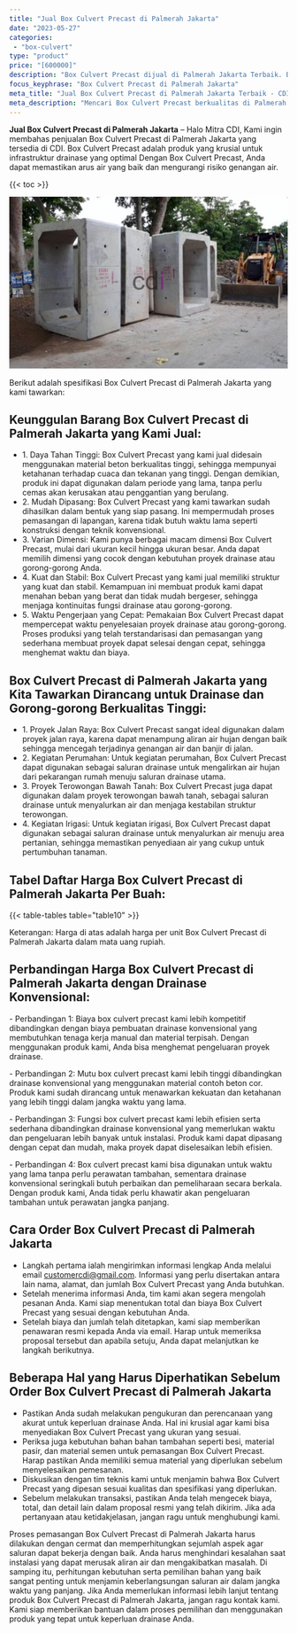 ```yaml
---
title: "Jual Box Culvert Precast di Palmerah Jakarta"
date: "2023-05-27"
categories:
 - "box-culvert"
type: "product"
price: "[600000]"
description: "Box Culvert Precast dijual di Palmerah Jakarta Terbaik. Box Culvert Precast profesional untuk kebutuhan konstruksi dengan performa superior. Hubungi kami untuk konsultasi mendalam."
focus_keyphrase: "Box Culvert Precast di Palmerah Jakarta"
meta_title: "Jual Box Culvert Precast di Palmerah Jakarta Terbaik - CDI"
meta_description: "Mencari Box Culvert Precast berkualitas di Palmerah Jakarta? Kami adalah solusi tepat dengan solusi terbaik. Dapatkan informasi sekarang."
---
```


**Jual Box Culvert Precast di Palmerah Jakarta** – Halo Mitra CDI, Kami ingin membahas penjualan Box Culvert Precast di Palmerah Jakarta yang tersedia di CDI. Box Culvert Precast adalah produk yang krusial untuk infrastruktur drainase yang optimal Dengan Box Culvert Precast, Anda dapat memastikan arus air yang baik dan mengurangi risiko genangan air.

{{< toc >}}

![Jual Box Culvert Precast di Palmerah Jakarta](/images/box-culvert/box-culvert-04.jpg)

Berikut adalah spesifikasi Box Culvert Precast di Palmerah Jakarta yang kami tawarkan: 

## Keunggulan Barang Box Culvert Precast di Palmerah Jakarta yang Kami Jual:

*   1\. Daya Tahan Tinggi: Box Culvert Precast yang kami jual didesain menggunakan material beton berkualitas tinggi, sehingga mempunyai ketahanan terhadap cuaca dan tekanan yang tinggi. Dengan demikian, produk ini dapat digunakan dalam periode yang lama, tanpa perlu cemas akan kerusakan atau penggantian yang berulang.
*   2\. Mudah Dipasang: Box Culvert Precast yang kami tawarkan sudah dihasilkan dalam bentuk yang siap pasang. Ini mempermudah proses pemasangan di lapangan, karena tidak butuh waktu lama seperti konstruksi dengan teknik konvensional.
*   3\. Varian Dimensi: Kami punya berbagai macam dimensi Box Culvert Precast, mulai dari ukuran kecil hingga ukuran besar. Anda dapat memilih dimensi yang cocok dengan kebutuhan proyek drainase atau gorong-gorong Anda.
*   4\. Kuat dan Stabil: Box Culvert Precast yang kami jual memiliki struktur yang kuat dan stabil. Kemampuan ini membuat produk kami dapat menahan beban yang berat dan tidak mudah bergeser, sehingga menjaga kontinuitas fungsi drainase atau gorong-gorong.
*   5\. Waktu Pengerjaan yang Cepat: Pemakaian Box Culvert Precast dapat mempercepat waktu penyelesaian proyek drainase atau gorong-gorong. Proses produksi yang telah terstandarisasi dan pemasangan yang sederhana membuat proyek dapat selesai dengan cepat, sehingga menghemat waktu dan biaya.

## Box Culvert Precast di Palmerah Jakarta yang Kita Tawarkan Dirancang untuk Drainase dan Gorong-gorong Berkualitas Tinggi:

*   1\. Proyek Jalan Raya: Box Culvert Precast sangat ideal digunakan dalam proyek jalan raya, karena dapat menampung aliran air hujan dengan baik sehingga mencegah terjadinya genangan air dan banjir di jalan.
*   2\. Kegiatan Perumahan: Untuk kegiatan perumahan, Box Culvert Precast dapat digunakan sebagai saluran drainase untuk mengalirkan air hujan dari pekarangan rumah menuju saluran drainase utama.
*   3\. Proyek Terowongan Bawah Tanah: Box Culvert Precast juga dapat digunakan dalam proyek terowongan bawah tanah, sebagai saluran drainase untuk menyalurkan air dan menjaga kestabilan struktur terowongan.
*   4\. Kegiatan Irigasi: Untuk kegiatan irigasi, Box Culvert Precast dapat digunakan sebagai saluran drainase untuk menyalurkan air menuju area pertanian, sehingga memastikan penyediaan air yang cukup untuk pertumbuhan tanaman.

## Tabel Daftar Harga Box Culvert Precast di Palmerah Jakarta Per Buah:

{{< table-tables table="table10" >}}

Keterangan: Harga di atas adalah harga per unit Box Culvert Precast di Palmerah Jakarta dalam mata uang rupiah.

## Perbandingan Harga Box Culvert Precast di Palmerah Jakarta dengan Drainase Konvensional:

\- Perbandingan 1: Biaya box culvert precast kami lebih kompetitif dibandingkan dengan biaya pembuatan drainase konvensional yang membutuhkan tenaga kerja manual dan material terpisah. Dengan menggunakan produk kami, Anda bisa menghemat pengeluaran proyek drainase.

\- Perbandingan 2: Mutu box culvert precast kami lebih tinggi dibandingkan drainase konvensional yang menggunakan material contoh beton cor. Produk kami sudah dirancang untuk menawarkan kekuatan dan ketahanan yang lebih tinggi dalam jangka waktu yang lama.

\- Perbandingan 3: Fungsi box culvert precast kami lebih efisien serta sederhana dibandingkan drainase konvensional yang memerlukan waktu dan pengeluaran lebih banyak untuk instalasi. Produk kami dapat dipasang dengan cepat dan mudah, maka proyek dapat diselesaikan lebih efisien.

\- Perbandingan 4: Box culvert precast kami bisa digunakan untuk waktu yang lama tanpa perlu perawatan tambahan, sementara drainase konvensional seringkali butuh perbaikan dan pemeliharaan secara berkala. Dengan produk kami, Anda tidak perlu khawatir akan pengeluaran tambahan untuk perawatan jangka panjang.

## Cara Order Box Culvert Precast di Palmerah Jakarta

*   Langkah pertama ialah mengirimkan informasi lengkap Anda melalui email customercdi@gmail.com. Informasi yang perlu disertakan antara lain nama, alamat, dan jumlah Box Culvert Precast yang Anda butuhkan.
*   Setelah menerima informasi Anda, tim kami akan segera mengolah pesanan Anda. Kami siap menentukan total dan biaya Box Culvert Precast yang sesuai dengan kebutuhan Anda.
*   Setelah biaya dan jumlah telah ditetapkan, kami siap memberikan penawaran resmi kepada Anda via email. Harap untuk memeriksa proposal tersebut dan apabila setuju, Anda dapat melanjutkan ke langkah berikutnya.

## Beberapa Hal yang Harus Diperhatikan Sebelum Order Box Culvert Precast di Palmerah Jakarta

*   Pastikan Anda sudah melakukan pengukuran dan perencanaan yang akurat untuk keperluan drainase Anda. Hal ini krusial agar kami bisa menyediakan Box Culvert Precast yang ukuran yang sesuai.
*   Periksa juga kebutuhan bahan bahan tambahan seperti besi, material pasir, dan material semen untuk pemasangan Box Culvert Precast. Harap pastikan Anda memiliki semua material yang diperlukan sebelum menyelesaikan pemesanan.
*   Diskusikan dengan tim teknis kami untuk menjamin bahwa Box Culvert Precast yang dipesan sesuai kualitas dan spesifikasi yang diperlukan.
*   Sebelum melakukan transaksi, pastikan Anda telah mengecek biaya, total, dan detail lain dalam proposal resmi yang telah dikirim. Jika ada pertanyaan atau ketidakjelasan, jangan ragu untuk menghubungi kami.

Proses pemasangan Box Culvert Precast di Palmerah Jakarta harus dilakukan dengan cermat dan memperhitungkan sejumlah aspek agar saluran dapat bekerja dengan baik. Anda harus menghindari kesalahan saat instalasi yang dapat merusak aliran air dan mengakibatkan masalah. Di samping itu, perhitungan kebutuhan serta pemilihan bahan yang baik sangat penting untuk menjamin keberlangsungan saluran air dalam jangka waktu yang panjang. Jika Anda memerlukan informasi lebih lanjut tentang produk Box Culvert Precast di Palmerah Jakarta, jangan ragu kontak kami. Kami siap memberikan bantuan dalam proses pemilihan dan menggunakan produk yang tepat untuk keperluan drainase Anda.